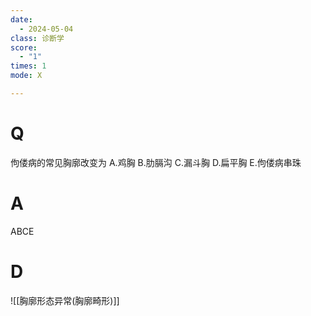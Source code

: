 ```yaml
---
date:
  - 2024-05-04
class: 诊断学
score:
  - "1"
times: 1
mode: X

---
```



# Q
佝偻病的常见胸廓改变为
A.鸡胸
B.肋膈沟
C.漏斗胸
D.扁平胸
E.佝偻病串珠

# A

ABCE


# D
![[胸廓形态异常(胸廓畸形)]]